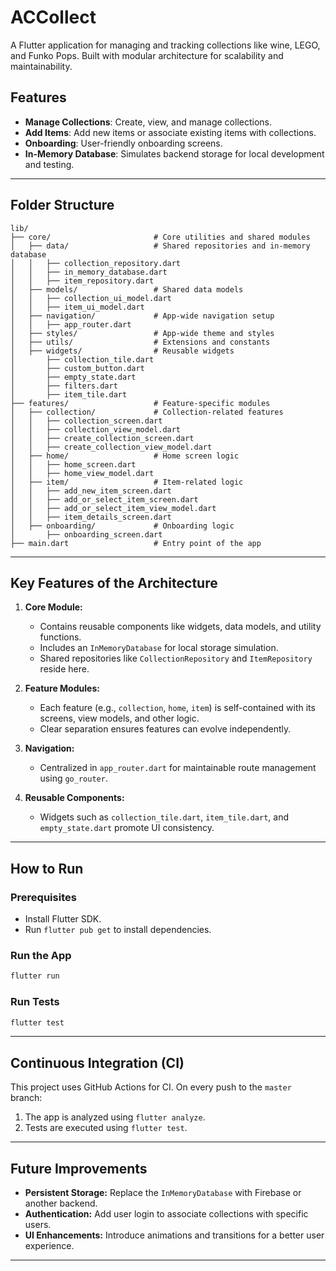 # ACCollect

A Flutter application for managing and tracking collections like wine, LEGO, and Funko Pops. Built
with modular architecture for scalability and maintainability.

## Features

- **Manage Collections**: Create, view, and manage collections.
- **Add Items**: Add new items or associate existing items with collections.
- **Onboarding**: User-friendly onboarding screens.
- **In-Memory Database**: Simulates backend storage for local development and testing.

---

## Folder Structure

```plaintext
lib/
├── core/                       # Core utilities and shared modules
│   ├── data/                   # Shared repositories and in-memory database
│   │   ├── collection_repository.dart
│   │   ├── in_memory_database.dart
│   │   ├── item_repository.dart
│   ├── models/                 # Shared data models
│   │   ├── collection_ui_model.dart
│   │   ├── item_ui_model.dart
│   ├── navigation/             # App-wide navigation setup
│   │   ├── app_router.dart
│   ├── styles/                 # App-wide theme and styles
│   ├── utils/                  # Extensions and constants
│   ├── widgets/                # Reusable widgets
│       ├── collection_tile.dart
│       ├── custom_button.dart
│       ├── empty_state.dart
│       ├── filters.dart
│       ├── item_tile.dart
├── features/                   # Feature-specific modules
│   ├── collection/             # Collection-related features
│   │   ├── collection_screen.dart
│   │   ├── collection_view_model.dart
│   │   ├── create_collection_screen.dart
│   │   ├── create_collection_view_model.dart
│   ├── home/                   # Home screen logic
│   │   ├── home_screen.dart
│   │   ├── home_view_model.dart
│   ├── item/                   # Item-related logic
│   │   ├── add_new_item_screen.dart
│   │   ├── add_or_select_item_screen.dart
│   │   ├── add_or_select_item_view_model.dart
│   │   ├── item_details_screen.dart
│   ├── onboarding/             # Onboarding logic
│       ├── onboarding_screen.dart
├── main.dart                   # Entry point of the app
```

---

## Key Features of the Architecture

1. **Core Module:**
   - Contains reusable components like widgets, data models, and utility functions.
   - Includes an `InMemoryDatabase` for local storage simulation.
   - Shared repositories like `CollectionRepository` and `ItemRepository` reside here.

2. **Feature Modules:**
   - Each feature (e.g., `collection`, `home`, `item`) is self-contained with its screens, view
     models, and other logic.
   - Clear separation ensures features can evolve independently.

3. **Navigation:**
   - Centralized in `app_router.dart` for maintainable route management using `go_router`.

4. **Reusable Components:**
   - Widgets such as `collection_tile.dart`, `item_tile.dart`, and `empty_state.dart` promote UI
     consistency.

---

## How to Run

### Prerequisites

- Install Flutter SDK.
- Run `flutter pub get` to install dependencies.

### Run the App

```bash
flutter run
```

### Run Tests

```bash
flutter test
```

---

## Continuous Integration (CI)

This project uses GitHub Actions for CI. On every push to the `master` branch:

1. The app is analyzed using `flutter analyze`.
2. Tests are executed using `flutter test`.

---

## Future Improvements

- **Persistent Storage:** Replace the `InMemoryDatabase` with Firebase or another backend.
- **Authentication:** Add user login to associate collections with specific users.
- **UI Enhancements:** Introduce animations and transitions for a better user experience.

---

